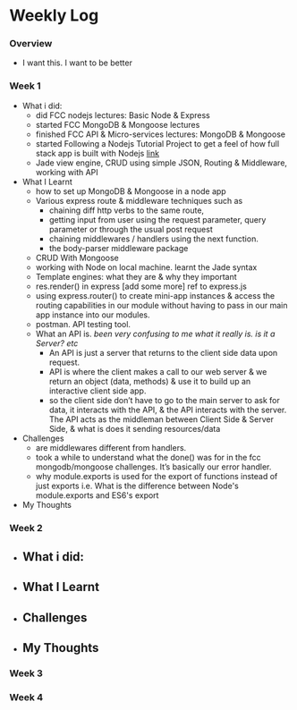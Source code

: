 # Weekly Log

### Overview
- I want this. I want to be better

### Week 1
- What i did:
  - did FCC nodejs lectures: Basic Node & Express
  - started FCC MongoDB & Mongoose lectures
  - finished FCC API & Micro-services lectures: MongoDB & Mongoose
  - started Following a Nodejs Tutorial Project to get a feel of how full stack app is built with Nodejs [link]()
  -   Jade view engine, CRUD using simple JSON, Routing & Middleware, working with API
- What I Learnt
  - how to set up MongoDB & Mongoose in a node app
  - Various express route & middleware techniques such as
    - chaining diff http verbs to the same route,
    - getting input from user using the request parameter, query parameter or through the usual post request
    - chaining middlewares / handlers using the next function.
    - the body-parser middleware package
  - CRUD With Mongoose
  - working with Node on local machine. learnt the Jade syntax
  - Template engines: what they are & why they important
  - res.render() in express [add some more] ref to express.js
  - using express.router() to create mini-app instances & access the routing capabilities in our module without having to pass in our main app instance into our modules.
  - postman. API testing tool.
  - What an API is. *been very confusing to me what it really is. is it a Server? etc*
    - An API is just a server that returns to the client side data upon request.
    - API is where the client makes a call to our web server & we return an object (data, methods) & use it to build up an interactive client side app.
    - so the client side don’t have to go to the main server to ask for data, it interacts with the API, & the API interacts with the server. The API acts as the middleman between Client Side & Server Side, & what is does it sending resources/data
- Challenges
  - are middlewares different from handlers.
  - took a while to understand what the done() was for in the fcc mongodb/mongoose challenges. It’s basically our
  error handler.
  - why module.exports is used for the export of functions instead of just exports i.e. What is the difference between Node's module.exports and ES6's export
- My Thoughts

### Week 2
- What i did:
  -
- What I Learnt
  -
- Challenges
  -
- My Thoughts
  -

### Week 3

### Week 4
